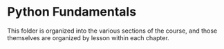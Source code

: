 # Python Fundamentals

This folder is organized into the various sections of the course, and those themselves are organized by lesson within each chapter.
